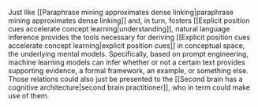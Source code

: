 ---
---

Just like [[Paraphrase mining approximates dense linking|paraphrase mining approximates dense linking]] and, in turn, fosters [[Explicit position cues accelerate concept learning|understanding]], natural language inference provides the tools necessary for deriving [[Explicit position cues accelerate concept learning|explicit position cues]] in conceptual space, the underlying mental models. Specifically, based on prompt engineering, machine learning models can infer whether or not a certain text provides supporting evidence, a formal framework, an example, or something else. Those relations could also just be presented to the [[Second brain has a cognitive architecture|second brain practitioner]], who in term could make use of them.  